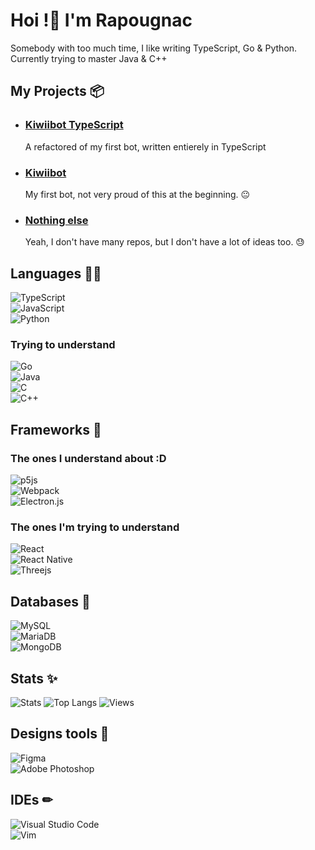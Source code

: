 # Hoi !👋 I'm Rapougnac 
Somebody with too much time, I like writing TypeScript, Go & Python.\
Currently trying to master Java & C++

## My Projects 📦

- ### [Kiwiibot TypeScript](https://github.com/Rapougnac/Kiwiibot-typescript)

    A refactored of my first bot, written entierely in TypeScript
    
- ### [Kiwiibot](https://github.com/Rapougnac/Kiwiibot)
    My first bot, not very proud of this at the beginning. 😐
    
- ### [Nothing else](https://somewhere.com)
    Yeah, I don't have many repos, but I don't have a lot of ideas too. 😓

## Languages 🏳‍🌈

![TypeScript](https://img.shields.io/badge/typescript-%23007ACC.svg?style=for-the-badge&logo=typescript&logoColor=white)\
![JavaScript](https://img.shields.io/badge/javascript-%23323330.svg?style=for-the-badge&logo=javascript&logoColor=%23F7DF1E)\
![Python](https://img.shields.io/badge/python-3670A0?style=for-the-badge&logo=python&logoColor=ffdd54)
### Trying to understand
![Go](https://img.shields.io/badge/go-%2300ADD8.svg?style=for-the-badge&logo=go&logoColor=white)\
![Java](https://img.shields.io/badge/java-%23ED8B00.svg?style=for-the-badge&logo=java&logoColor=white)\
![C](https://img.shields.io/badge/c-%2300599C.svg?style=for-the-badge&logo=c&logoColor=white)\
![C++](https://img.shields.io/badge/c++-%2300599C.svg?style=for-the-badge&logo=c%2B%2B&logoColor=white)

## Frameworks 🌌

### The ones I understand about :D
![p5js](https://img.shields.io/badge/p5.js-ED225D?style=for-the-badge&logo=p5.js&logoColor=FFFFFF)\
![Webpack](https://img.shields.io/badge/webpack-%238DD6F9.svg?style=for-the-badge&logo=webpack&logoColor=black)\
![Electron.js](https://img.shields.io/badge/Electron-191970?style=for-the-badge&logo=Electron&logoColor=white)

### The ones I'm trying to understand

![React](https://img.shields.io/badge/react-%2320232a.svg?style=for-the-badge&logo=react&logoColor=%2361DAFB)\
![React Native](https://img.shields.io/badge/react_native-%2320232a.svg?style=for-the-badge&logo=react&logoColor=%2361DAFB)\
![Threejs](https://img.shields.io/badge/threejs-black?style=for-the-badge&logo=three.js&logoColor=white)

## Databases 📄

![MySQL](https://img.shields.io/badge/mysql-%2300f.svg?style=for-the-badge&logo=mysql&logoColor=white)\
![MariaDB](https://img.shields.io/badge/MariaDB-003545?style=for-the-badge&logo=mariadb&logoColor=white)\
![MongoDB](https://img.shields.io/badge/MongoDB-%234ea94b.svg?style=for-the-badge&logo=mongodb&logoColor=white)

## Stats ✨
![Stats](https://github-readme-stats.vercel.app/api?username=Rapougnac&count_private=true&show_icons=true&theme=github_dark&title_color=cae426&text_color=eebb10)
![Top Langs](https://github-readme-stats.vercel.app/api/top-langs/?username=Rapougnac&layout=compact)
![Views](https://count.getloli.com/get/@Rapougnac?theme=gelbooru)

## Designs tools 🎀
![Figma](https://img.shields.io/badge/figma-%23F24E1E.svg?style=for-the-badge&logo=figma&logoColor=white)\
![Adobe Photoshop](https://img.shields.io/badge/adobephotoshop-%2331A8FF.svg?style=for-the-badge&logo=adobephotoshop&logoColor=white)

## IDEs ✏ 
![Visual Studio Code](https://img.shields.io/badge/Visual%20Studio%20Code-0078d7.svg?style=for-the-badge&logo=visual-studio-code&logoColor=white)\
![Vim](https://img.shields.io/badge/VIM-%2311AB00.svg?style=for-the-badge&logo=vim&logoColor=white)
